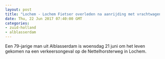 ```yaml
---
layout: post
title: "Lochem - Lochem Fietser overleden na aanrijding met vrachtwagen"
date: Thu, 22 Jun 2017 07:40:00 GMT
categories: 
- zuid-holland 
- alblasserdam 
---
```


Een 79-jarige man uit Alblasserdam is woensdag 21 juni om het leven gekomen na een verkeersongeval op de Nettelhorsterweg in Lochem.
